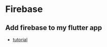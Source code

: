 # Firebase

## Add firebase to my flutter app
- [tutorial](https://firebase.google.com/docs/flutter/setup?platform=android)